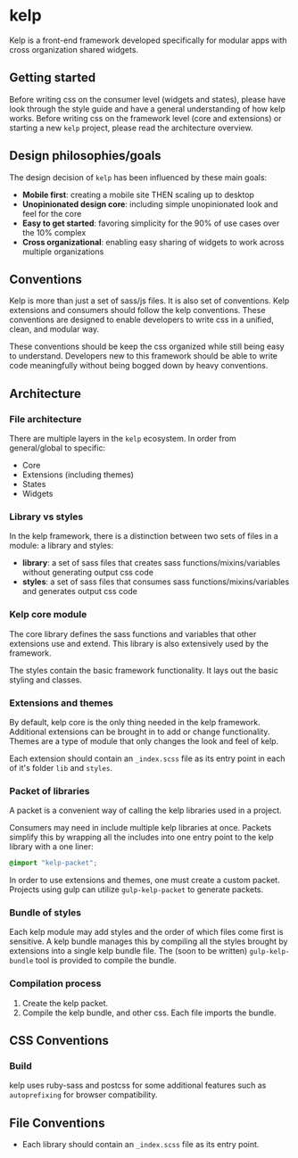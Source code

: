 # kelp

Kelp is a front-end framework developed specifically for modular apps with cross organization shared widgets.

## Getting started
Before writing css on the consumer level (widgets and states), please have look through the style guide and have a general understanding of how kelp works.
Before writing css on the framework level (core and extensions) or starting a new `kelp` project, please read the architecture overview.

## Design philosophies/goals
The design decision of `kelp` has been influenced by these main goals:
- **Mobile first**: creating a mobile site THEN scaling up to desktop
- **Unopinionated design core**: including simple unopinionated look and feel for the core
- **Easy to get started**: favoring simplicity for the 90% of use cases over the 10% complex
- **Cross organizational**: enabling easy sharing of widgets to work across multiple organizations

## Conventions
Kelp is more than just a set of sass/js files. It is also set of conventions. Kelp extensions and consumers should follow the kelp conventions. These conventions are designed to enable developers to write css in a unified, clean, and modular way.

These conventions should be keep the css organized while still being easy to understand. Developers new to this framework should be able to write code meaningfully without being bogged down by heavy conventions.

## Architecture

### File architecture
There are multiple layers in the `kelp` ecosystem. In order from general/global to specific:
- Core
- Extensions (including themes)
- States
- Widgets

### Library vs styles
In the kelp framework, there is a distinction between two sets of files in a module: a library and styles:
- **library**: a set of sass files that creates sass functions/mixins/variables without generating output css code
- **styles**: a set of sass files that consumes sass functions/mixins/variables and generates output css code

### Kelp core module
The core library defines the sass functions and variables that other extensions use and extend. This library is also extensively used by the framework.

The styles contain the basic framework functionality. It lays out the basic styling and classes.

### Extensions and themes
By default, kelp core is the only thing needed in the kelp framework. Additional extensions can be brought in to add or change functionality. Themes are a type of module that only changes the look and feel of kelp.

Each extension should contain an `_index.scss` file as its entry point in each of it's folder `lib` and `styles`.

### Packet of libraries
A packet is a convenient way of calling the kelp libraries used in a project.

Consumers may need in include multiple kelp libraries at once. Packets simplify this by wrapping all the includes into one entry point to the kelp library with a one liner:
```css
@import "kelp-packet";
```
In order to use extensions and themes, one must create a custom packet. Projects using gulp can utilize `gulp-kelp-packet` to generate packets.

### Bundle of styles
Each kelp module may add styles and the order of which files come first is sensitive. A kelp bundle manages this by compiling all the styles brought by extensions into a single kelp bundle file. The (soon to be written) `gulp-kelp-bundle` tool is provided to compile the bundle.

### Compilation process
1. Create the kelp packet.
2. Compile the kelp bundle, and other css. Each file imports the bundle.

## CSS Conventions

### Build
kelp uses ruby-sass and postcss for some additional features such as `autoprefixing` for browser compatibility.

## File Conventions
- Each library should contain an `_index.scss` file as its entry point.
